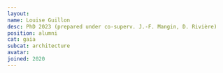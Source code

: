 ```yaml
---
layout:
name: Louise Guillon
desc: PhD 2023 (prepared under co-superv. J.-F. Mangin, D. Rivière)
position: alumni
cat: gaia
subcat: architecture
avatar:
joined: 2020
---
```

